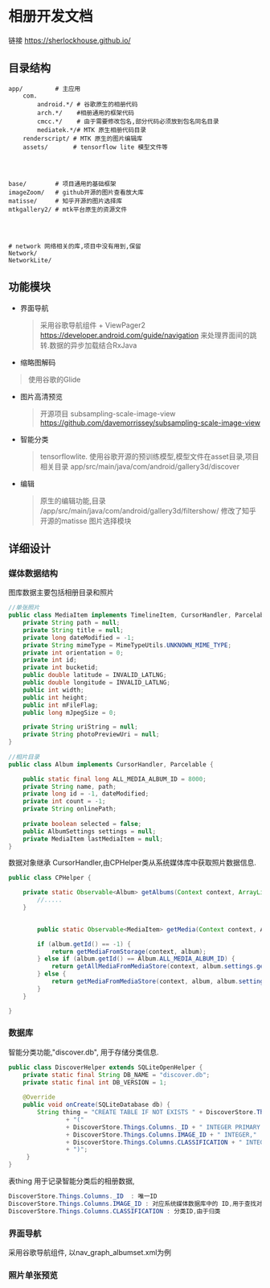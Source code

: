 # 相册开发文档
 链接 https://sherlockhouse.github.io/

## 目录结构

    app/         # 主应用
        com.
            android.*/ # 谷歌原生的相册代码
            arch.*/    #相册通用的框架代码
            cmcc.*/    # 由于需要修改包名,部分代码必须放到包名同名目录
            mediatek.*/# MTK 原生相册代码目录
        renderscript/ # MTK 原生的图片编辑库
        assets/       # tensorflow lite 模型文件等




    base/		 # 项目通用的基础框架
    imageZoom/   # github开源的图片查看放大库
    matisse/     # 知乎开源的图片选择库
    mtkgallery2/ # mtk平台原生的资源文件




    # network 网络相关的库,项目中没有用到,保留
    Network/
    NetworkLite/




## 功能模块

* 界面导航
   >采用谷歌导航组件 + ViewPager2 https://developer.android.com/guide/navigation
   >来处理界面间的跳转.数据的异步加载结合RxJava

* 缩略图解码 
  
>使用谷歌的Glide

* 图片高清预览
  >开源项目   subsampling-scale-image-view
  >https://github.com/davemorrissey/subsampling-scale-image-view

* 智能分类
  > tensorflowlite. 使用谷歌开源的预训练模型,模型文件在asset目录,项目相关目录
  > app/src/main/java/com/android/gallery3d/discover
* 编辑
  > 原生的编辑功能,目录 /app/src/main/java/com/android/gallery3d/filtershow/
  > 修改了知乎开源的matisse 图片选择模块



## 详细设计

### 媒体数据结构

图库数据主要包括相册目录和照片
```java
//单张照片
public class MediaItem implements TimelineItem, CursorHandler, Parcelable {
    private String path = null;
    private String title = null;
    private long dateModified = -1;
    private String mimeType = MimeTypeUtils.UNKNOWN_MIME_TYPE;
    private int orientation = 0;
    private int id;
    private int bucketid;
    public double latitude = INVALID_LATLNG;
    public double longitude = INVALID_LATLNG;
    public int width;
    public int height;
    public int mFileFlag;
    public long mJpegSize = 0;

    private String uriString = null;
    private String photoPreviewUri = null;
}
    
//相片目录
public class Album implements CursorHandler, Parcelable {

    public static final long ALL_MEDIA_ALBUM_ID = 8000;
    private String name, path;
    private long id = -1, dateModified;
    private int count = -1;
    private String onlinePath;
    
    private boolean selected = false;
    public AlbumSettings settings = null;
    private MediaItem lastMediaItem = null;
}
```
数据对象继承 CursorHandler,由CPHelper类从系统媒体库中获取照片数据信息.

```java
public class CPHelper {

    private static Observable<Album> getAlbums(Context context, ArrayList<String> excludedAlbums, SortingMode sortingMode, SortingOrder sortingOrder) {
        //.....
    }

    
        public static Observable<MediaItem> getMedia(Context context, Album album) {

        if (album.getId() == -1) {
            return getMediaFromStorage(context, album);
        } else if (album.getId() == Album.ALL_MEDIA_ALBUM_ID) {
            return getAllMediaFromMediaStore(context, album.settings.getSortingMode(), album.settings.getSortingOrder());
        } else {
            return getMediaFromMediaStore(context, album, album.settings.getSortingMode(), album.settings.getSortingOrder());
        }
    }

}

```
### 数据库

智能分类功能,"discover.db", 用于存储分类信息.

```java
public class DiscoverHelper extends SQLiteOpenHelper {
    private static final String DB_NAME = "discover.db";
    private static final int DB_VERSION = 1;
    
    @Override
    public void onCreate(SQLiteDatabase db) {
        String thing = "CREATE TABLE IF NOT EXISTS " + DiscoverStore.Things.Media.TABLE_NAME
                + "("
                + DiscoverStore.Things.Columns._ID + " INTEGER PRIMARY KEY AUTOINCREMENT,"
                + DiscoverStore.Things.Columns.IMAGE_ID + " INTEGER,"
                + DiscoverStore.Things.Columns.CLASSIFICATION + " INTEGER DEFAULT -2"
                + ")";
     }
}
```

表thing 用于记录智能分类后的相册数据,

```java
DiscoverStore.Things.Columns._ID  : 唯一ID
DiscoverStore.Things.Columns.IMAGE_ID : 对应系统媒体数据库中的 ID,用于查找对应图片
DiscoverStore.Things.Columns.CLASSIFICATION : 分类ID,由于归类
```


### 界面导航
采用谷歌导航组件, 以nav_graph_albumset.xml为例


### 照片单张预览
